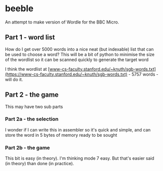 # beeble
An attempt to make version of Wordle for the BBC Micro.


## Part 1 - word list
How do I get over 5000 words into a nice neat (but indexable) list that can be used to choose a word?
This will be a bit of python to minimise the size of the wordlist so it can be scanned quickly to generate the target word

I think the wordlist at [www-cs-faculty.stanford.edu/~knuth/sgb-words.txt](https://www-cs-faculty.stanford.edu/~knuth/sgb-words.txt) - 5757 words - will do it.

## Part 2 - the game
This may have two sub parts

### Part 2a - the selection
I wonder if I can write this in assembler so it's quick and simple, and can store the word in 5 bytes of memory ready to be sought

### Part 2b - the game
This bit is easy (in theory). I'm thinking mode 7 easy. But that's easier said (in theory) than done (in practice).
